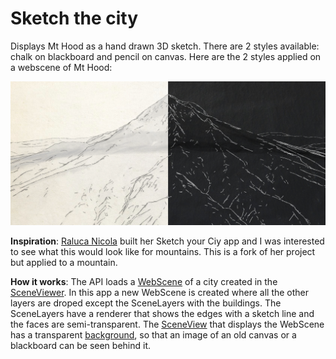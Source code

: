 # Sketch the city

Displays Mt Hood as a hand drawn 3D sketch. There are 2 styles available: chalk on blackboard and pencil on canvas. Here are the 2 styles applied on a webscene of Mt Hood:

![screenshot](./images/screenshot.png)

**Inspiration**: [Raluca Nicola](https://twitter.com/nicolaraluk) built her Sketch your Ciy app and I was interested to see what this would look like for mountains. This is a fork of her project but applied to a mountain.

**How it works**: The API loads a [WebScene](https://developers.arcgis.com/javascript/latest/api-reference/esri-WebScene.html) of a city created in the [SceneViewer](https://www.arcgis.com/home/webscene/viewer.html).
In this app a new WebScene is created where all the other layers are droped except the SceneLayers with the buildings. The SceneLayers have a renderer that shows the edges with a sketch line and the faces are semi-transparent. The [SceneView](https://developers.arcgis.com/javascript/latest/api-reference/esri-views-SceneView.html) that displays the WebScene has a transparent [background](https://developers.arcgis.com/javascript/latest/api-reference/esri-webscene-background-ColorBackground.html), so that an image of an old canvas or a blackboard can be seen behind it.
